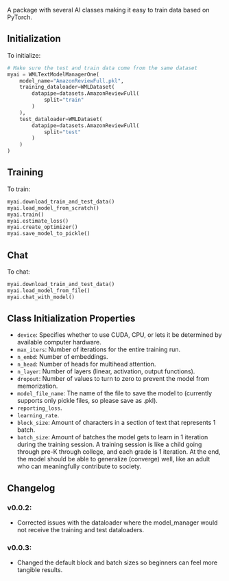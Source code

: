 A package with several AI classes making it easy to train data based on PyTorch.

## Initialization

To initialize:

```python
# Make sure the test and train data come from the same dataset
myai = WMLTextModelManagerOne(
    model_name="AmazonReviewFull.pkl",
    training_dataloader=WMLDataset(
        datapipe=datasets.AmazonReviewFull(
            split="train"
        )
    ),
    test_dataloader=WMLDataset(
        datapipe=datasets.AmazonReviewFull(
            split="test"
        )
    )
)
```

## Training

To train:

```python
myai.download_train_and_test_data()
myai.load_model_from_scratch()
myai.train()
myai.estimate_loss()
myai.create_optimizer()
myai.save_model_to_pickle()
```

## Chat

To chat:

```python
myai.download_train_and_test_data()
myai.load_model_from_file()
myai.chat_with_model()
```

## Class Initialization Properties

- `device`: Specifies whether to use CUDA, CPU, or lets it be determined by available computer hardware.
- `max_iters`: Number of iterations for the entire training run.
- `n_embd`: Number of embeddings.
- `n_head`: Number of heads for multihead attention.
- `n_layer`: Number of layers (linear, activation, output functions).
- `dropout`: Number of values to turn to zero to prevent the model from memorization.
- `model_file_name`: The name of the file to save the model to (currently supports only pickle files, so please save as .pkl).
- `reporting_loss`.
- `learning_rate`.
- `block_size`: Amount of characters in a section of text that represents 1 batch.
- `batch_size`: Amount of batches the model gets to learn in 1 iteration during the training session. A training session is like a child going through pre-K through college, and each grade is 1 iteration. At the end, the model should be able to generalize (converge) well, like an adult who can meaningfully contribute to society.

## Changelog

### v0.0.2:

- Corrected issues with the dataloader where the model_manager would not receive the training and test dataloaders.

### v0.0.3:

- Changed the default block and batch sizes so beginners can feel more tangible results.
